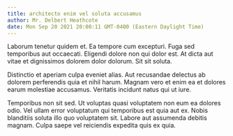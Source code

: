 ```yaml
---
title: architecto enim vel soluta accusamus
author: Mr. Delbert Heathcote
date: Mon Sep 20 2021 20:00:11 GMT-0400 (Eastern Daylight Time)
---
```

Laborum tenetur quidem et. Ea tempore cum excepturi. Fuga sed temporibus aut occaecati. Eligendi dolore non qui dolor est. At dicta aut vitae et dignissimos dolorem dolor dolorum. Sit sit soluta.

 Distinctio et aperiam culpa eveniet alias. Aut recusandae delectus ab dolorem perferendis quia et nihil harum. Magnam vero et enim ea et dolores earum molestiae accusamus. Veritatis incidunt natus qui ut iure.

 Temporibus non sit sed. Ut voluptas quasi voluptatem non eum ea dolores odio. Vel ullam error voluptatum qui temporibus est quia aut ex. Nobis blanditiis soluta illo quo voluptatem sit. Labore aut assumenda debitis magnam. Culpa saepe vel reiciendis expedita quis ex quia.